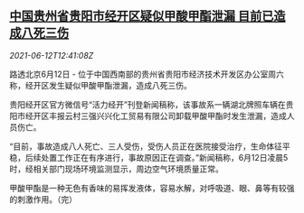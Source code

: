 <!--1623502863000-->
[中国贵州省贵阳市经开区疑似甲酸甲酯泄漏 目前已造成八死三伤](https://cn.reuters.com/article/guizhou-chemicals-accident-death-0612-idCNKCS2DO0AV)
------

<div><i>2021-06-12T12:41:08Z</i></div><p>路透北京6月12日 - 位于中国西南部的贵州省贵阳市经济技术开发区办公室周六称，经开区发生疑似甲酸甲酯泄漏，造成八死三伤。</p><p>贵阳经开区官方微信号“活力经开”刊登新闻稿称，该事故系一辆湖北牌照车辆在贵阳市经开区丰报云村三强兴兴化工贸易有限公司卸载甲酸甲酯时发生泄漏，造成人员伤亡。</p><p>“目前，事故造成八人死亡、三人受伤，受伤人员正在医院接受治疗，生命体征平稳，后续处置工作正在有序进行，事故原因正在调查。”新闻稿称，6月12日凌晨5时，经相关部门现场环境监测显示，周边空气环境质量正常。</p><p>甲酸甲酯是一种无色有香味的易挥发液体，容易水解，对呼吸道、眼、鼻等有较强的刺激作用。（完）</p>
